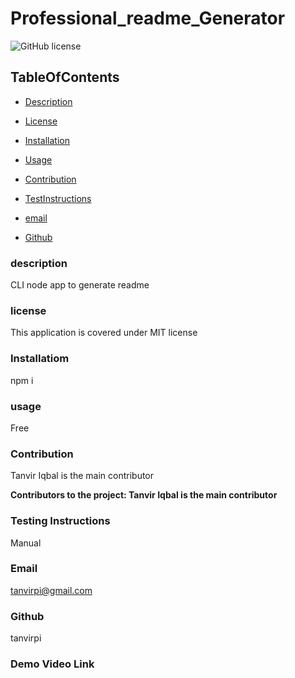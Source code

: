 # Professional_readme_Generator

![GitHub license](https://img.shields.io/badge/license-MIT-blue.svg)

## TableOfContents


* [Description](#description)

* [License](#license)

* [Installation](#installation)

* [Usage](#usage)

* [Contribution](#contribution)

* [TestInstructions](#testInstructions)

* [email](#email)

* [Github](#github)



### description
CLI node app to generate readme  

### license
This application is covered under MIT license


### Installatiom
npm i

### usage
Free

### Contribution
Tanvir Iqbal is the main contributor

__Contributors to the project: Tanvir Iqbal is the main contributor__

### Testing Instructions
Manual

### Email
tanvirpi@gmail.com

### Github
tanvirpi

### Demo Video Link
